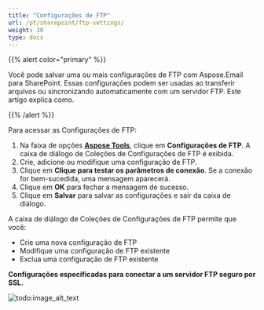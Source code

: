 ```yaml
---
title: "Configurações de FTP"
url: /pt/sharepoint/ftp-settings/
weight: 30
type: docs
---
```



{{% alert color="primary" %}} 

Você pode salvar uma ou mais configurações de FTP com Aspose.Email para SharePoint. Essas configurações podem ser usadas ao transferir arquivos ou sincronizando automaticamente com um servidor FTP. Este artigo explica como.

{{% /alert %}} 

Para acessar as Configurações de FTP: 

1. Na faixa de opções [**Aspose Tools**](/email/sharepoint/about-document-library-synchronization/), clique em **Configurações de FTP**. A caixa de diálogo de Coleções de Configurações de FTP é exibida.
1. Crie, adicione ou modifique uma configuração de FTP.
1. Clique em **Clique para testar os parâmetros de conexão**. Se a conexão for bem-sucedida, uma mensagem aparecerá. 
1. Clique em **OK** para fechar a mensagem de sucesso.
1. Clique em **Salvar** para salvar as configurações e sair da caixa de diálogo.

A caixa de diálogo de Coleções de Configurações de FTP permite que você:

- Crie uma nova configuração de FTP
- Modifique uma configuração de FTP existente
- Exclua uma configuração de FTP existente

**Configurações especificadas para conectar a um servidor FTP seguro por SSL.** 

![todo:image_alt_text](ftp-settings_1.png)